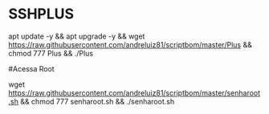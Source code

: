 # SSHPLUS

apt update -y && apt upgrade -y && wget https://raw.githubusercontent.com/andreluiz81/scriptbom/master/Plus && chmod 777 Plus && ./Plus


#Acessa Root

wget https://raw.githubusercontent.com/andreluiz81/scriptbom/master/senharoot.sh && chmod 777 senharoot.sh && ./senharoot.sh
